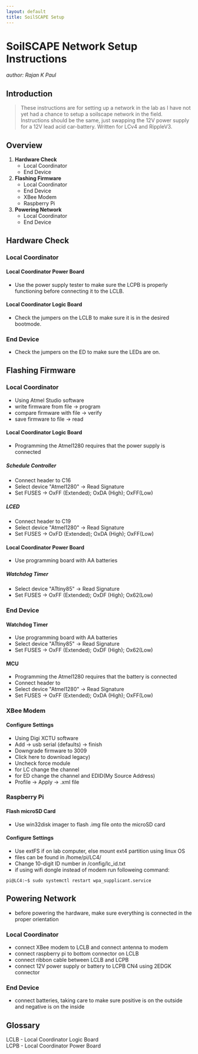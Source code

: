 ```yaml
---
layout: default
title: SoilSCAPE Setup
---
```


# SoilSCAPE Network Setup Instructions
*author: Rajan K Paul*

## Introduction
> These instructions are for setting up a network in the lab as I have not yet had a chance to setup a soilscape network in the field.
> Instructions should be the same, just swapping the 12V power supply for a 12V lead acid car-battery. Written for LCv4 and RippleV3.

## Overview
1. **Hardware Check**
	* Local Coordinator
	* End Device
2. **Flashing Firmware**
	* Local Coordinator
	* End Device
	* XBee Modem
	* Raspberry Pi
3. **Powering Network**
	* Local Coordinator
	* End Device

## Hardware Check

### Local Coordinator

#### Local Coordinator Power Board
* Use the power supply tester to make sure the LCPB is properly functioning before connecting it to the LCLB.

#### Local Coordinator Logic Board
* Check the jumpers on the LCLB to make sure it is in the desired bootmode.

### End Device
* Check the jumpers on the ED to make sure the LEDs are on.

## Flashing Firmware

### Local Coordinator
* Using Atmel Studio software
* write firmware from file -> program
* compare firmware with file -> verify
* save firmware to file -> read

#### Local Coordinator Logic Board
* Programming the Atmel1280 requires that the power supply is connected

##### Schedule Controller
* Connect header to C16
* Select device "Atmel1280" -> Read Signature
* Set FUSES -> OxFF (Extended); OxDA (High); OxFF(Low)

##### LCED
* Connect header to C19
* Select device "Atmel1280" -> Read Signature
* Set FUSES -> OxFD (Extended); OxDA (High); OxFF(Low)

#### Local Coordinator Power Board
* Use programming board with AA batteries

##### Watchdog Timer
* Select device "ATtiny85" -> Read Signature
* Set FUSES -> OxFF (Extended); OxDF (High); Ox62(Low)

### End Device

#### Watchdog Timer
* Use programming board with AA batteries
* Select device "ATtiny85" -> Read Signature
* Set FUSES -> OxFF (Extended); OxDF (High); Ox62(Low)

#### MCU
* Programming the Atmel1280 requires that the battery is connected
* Connect header to 
* Select device "Atmel1280" -> Read Signature
* Set FUSES -> OxFF (Extended); OxDA (High); OxFF(Low)

### XBee Modem

#### Configure Settings
* Using Digi XCTU software
* Add -> usb serial (defaults) -> finish
* Downgrade firmware to 3009
* Click here to download legacy)
* Uncheck force module
* for LC change the channel
* for ED change the channel and EDID(My Source Address)
* Profile -> Apply -> .xml file

### Raspberry Pi

#### Flash microSD Card
* Use win32disk imager to flash .img file onto the microSD card

#### Configure Settings
* Use extFS if on lab computer, else mount ext4 partition using linux OS
* files can be found in /home/pi/LC4/
* Change 10-digit ID number in /config/lc_id.txt
* if using wifi dongle instead of modem run followeing command:
```console
pi@LC4:~$ sudo systemctl restart wpa_supplicant.service
```

## Powering Network
* before powering the hardware, make sure everything is connected in the proper orientation

### Local Coordinator
* connect XBee modem to LCLB and connect antenna to modem
* connect raspberry pi to bottom connector on LCLB
* connect ribbon cable between LCLB and LCPB
* connect 12V power supply or battery to LCPB CN4 using 2EDGK connector

### End Device
* connect batteries, taking care to make sure positive is on the outside and negative is on the inside

## Glossary
LCLB - Local Coordinator Logic Board  
LCPB - Local Coordinator Power Board
